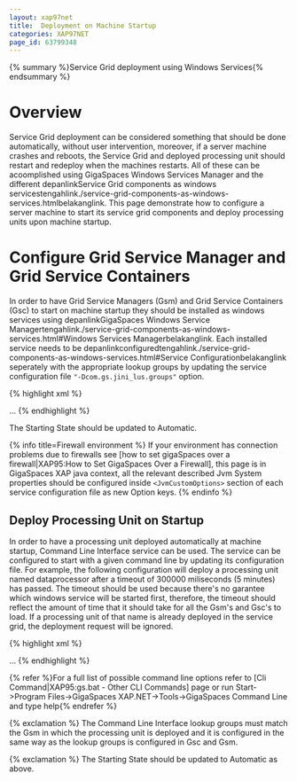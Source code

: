 ```yaml
---
layout: xap97net
title:  Deployment on Machine Startup
categories: XAP97NET
page_id: 63799348
---
```



{% summary %}Service Grid deployment using Windows Services{% endsummary %}


# Overview

Service Grid deployment can be considered something that should be done automatically, without user intervention, moreover, if a server machine crashes and reboots, the Service Grid and deployed processing unit should restart and redeploy when the machines restarts. All of these can be acoomplished using GigaSpaces Windows Services Manager and the different depanlinkService Grid components as windows servicestengahlink./service-grid-components-as-windows-services.htmlbelakanglink. This page demonstrate how to configure a server machine to start its service grid components and deploy processing units upon machine startup.

# Configure Grid Service Manager and Grid Service Containers

In order to have Grid Service Managers (Gsm) and Grid Service Containers (Gsc) to start on machine startup they should be installed as windows services using depanlinkGigaSpaces Windows Service Managertengahlink./service-grid-components-as-windows-services.html#Windows Services Managerbelakanglink. Each installed service needs to be depanlinkconfiguredtengahlink./service-grid-components-as-windows-services.html#Service Configurationbelakanglink seperately with the appropriate lookup groups by updating the service configuration file `"-Dcom.gs.jini_lus.groups"` option.


{% highlight xml %}
<?xml version="1.0" encoding="utf-8" ?>
<configuration>
  <configSections>
    <section name="GigaSpaces" type="GigaSpaces.Core.Configuration.GigaSpacesCoreConfiguration,
  </configSections>
  <GigaSpaces>
    <JvmSettings>
      ...
      <JvmCustomOptions>
        <add Option="-Dcom.gs.jini_lus.locators=$(DefaultLocators)"/>
        <add Option="-Dcom.gs.jini_lus.groups=$(DefaultLookupGroups)"/>
        ...
      </JvmCustomOptions>
    </JvmSettings>
  </GigaSpaces>
</configuration>
{% endhighlight %}


The Starting State should be updated to Automatic.


{% info title=Firewall environment %}
If your environment has connection problems due to firewalls see [how to set gigaSpaces over a firewall|XAP95:How to Set GigaSpaces Over a Firewall], this page is in GigaSpaces XAP java context, all the relevant described Jvm System properties should be configured inside `<JvmCustomOptions>` section of each service configuration file as new Option keys.
{% endinfo %}


# Deploy Processing Unit on Startup

In order to have a processing unit deployed automatically at machine startup, Command Line Interface service can be used. The service can be configured to start with a given command line by updating its configuration file. For example, the following configuration will deploy a processing unit named dataprocessor after a timeout of 300000 miliseconds (5 minutes) has passed. The timeout should be used because there's no garantee which windows service will be started first, therefore, the timeout should reflect the amount of time that it should take for all the Gsm's and Gsc's to load. If a processing unit of that name is already deployed in the service grid, the deployment request will be ignored.


{% highlight xml %}
<?xml version="1.0" encoding="utf-8" ?>
<configuration>
  <configSections>
    <section name="GigaSpaces" type="GigaSpaces.Core.Configuration.GigaSpacesCoreConfiguration, GigaSpaces.Core"/>
    <section name="GigaSpaces.Services.Cli" type="GigaSpaces.Services.Cli.Configuration.GigaSpacesCliConfiguration, GigaSpaces.Services.Cli"/>
  </configSections>
  <GigaSpaces.Services.Cli CommandLine="pudeploy -timeout 300000 dataprocessor"/>
  ...
</configuration>
{% endhighlight %}


{% refer %}For a full list of possible command line options refer to [Cli Command|XAP95:gs.bat - Other CLI Commands] page or run Start->Program Files->GigaSpaces XAP.NET->Tools->GigaSpaces Command Line and type help{% endrefer %}

{% exclamation %} The Command Line Interface lookup groups must match the Gsm in which the processing unit is deployed and it is configured in the same way as the lookup groups is configured in Gsc and Gsm.

{% exclamation %} The Starting State should be updated to Automatic as above.
